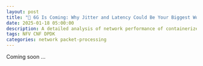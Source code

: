 ```yaml
---
layout: post
title: "📡 6G Is Coming: Why Jitter and Latency Could Be Your Biggest Worries?"
date: 2025-01-18 05:00:00
description: A detailed analysis of network performance of containerized networking function Vs. baremetal networking function.
tags: NFV CNF DPDK
categories: network packet-processing
---
```


Coming soon ...
